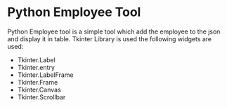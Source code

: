 # Python Employee Tool

Python Employee tool is a simple tool which add the employee to the json and display it in table. Tkinter Library is used the following widgets are used:

 - Tkinter.Label 
 - Tkinter.entry 
 - Tkinter.LabelFrame
 -  Tkinter.Frame
 - Tkinter.Canvas 
 - Tkinter.Scrollbar
